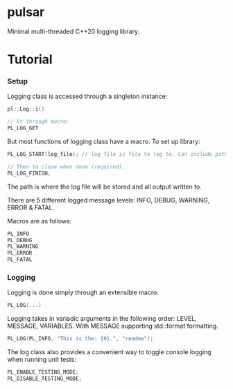 # pulsar

Minimal multi-threaded C++20 logging library.

# Tutorial
### Setup
Logging class is accessed through a singleton instance:
```cpp
pl::Log::i()

// Or through macro:
PL_LOG_GET
``` 
But most functions of logging class have a macro. To set up library:
```cpp
PL_LOG_START(log_file); // log_file is file to log to. Can include path.

// Then to close when done (required).
PL_LOG_FINISH;
```
The path is where the log file will be stored and all output written to.

There are 5 different logged message levels:
INFO, DEBUG, WARNING, ERROR & FATAL.

Macros are as follows:
```cpp
PL_INFO
PL_DEBUG
PL_WARNING
PL_ERROR
PL_FATAL
```

### Logging
Logging is done simply through an extensible macro.
```cpp
PL_LOG(...)
```
Logging takes in variadic arguments in the following order: LEVEL, MESSAGE, VARIABLES. With MESSAGE supporting std::format formatting.
```cpp
PL_LOG(PL_INFO, "This is the: {0}.", "readme");
```

The log class also provides a convenient way to toggle console logging when running unit tests:
```cpp
PL_ENABLE_TESTING_MODE;
PL_DISABLE_TESTING_MODE;
```
